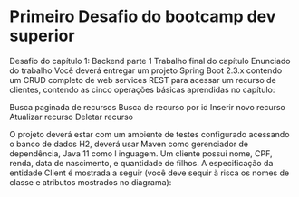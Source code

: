 # Primeiro Desafio do bootcamp dev superior
Desafio do capítulo 1: Backend parte 1
Trabalho final do capítulo Enunciado do trabalho Você deverá entregar um projeto Spring Boot 2.3.x contendo um CRUD completo de web services REST para acessar um recurso de clientes, contendo as cinco operações básicas aprendidas no capítulo:

Busca paginada de recursos
Busca de recurso por id
Inserir novo recurso
Atualizar recurso
Deletar recurso

O projeto deverá estar com um ambiente de testes configurado acessando o banco de dados H2, deverá usar Maven como gerenciador de dependência, Java 11 como l inguagem.
Um cliente possui nome, CPF, renda, data de nascimento, e quantidade de filhos. 
A especificação da entidade Client é mostrada a seguir (você deve sequir à risca os nomes de classe e atributos mostrados no diagrama):

